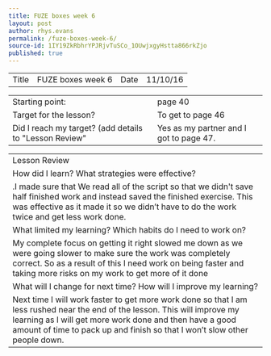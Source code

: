 ```yaml
---
title: FUZE boxes week 6
layout: post
author: rhys.evans
permalink: /fuze-boxes-week-6/
source-id: 1IY19ZkRbhrYPJRjvTuSCo_1OUwjxgyHstta866rkZjo
published: true
---
```

<table>
  <tr>
    <td>Title</td>
    <td>FUZE boxes week 6</td>
    <td>Date</td>
    <td>11/10/16</td>
  </tr>
</table>


<table>
  <tr>
    <td>Starting point:</td>
    <td>page 40</td>
  </tr>
  <tr>
    <td>Target for the lesson?</td>
    <td>To get to page 46</td>
  </tr>
  <tr>
    <td>Did I reach my target? 
(add details to "Lesson Review"</td>
    <td>Yes as my partner and I got to page 47.</td>
  </tr>
</table>


<table>
  <tr>
    <td>Lesson Review </td>
  </tr>
  <tr>
    <td>How did I learn? What strategies were effective?</td>
  </tr>
  <tr>
    <td>.I made sure that We read all of the script so that we didn't save half finished work and instead saved the finished exercise. This was effective as it made it so we didn’t have to do the work twice and get less work done.</td>
  </tr>
  <tr>
    <td>What limited my learning? Which habits do I need to work on?</td>
  </tr>
  <tr>
    <td>My  complete focus on getting it right slowed me down as we were going slower to make sure the work was completely correct. So as a result of this I need work on being faster and taking more risks on my work to get more of it done</td>
  </tr>
  <tr>
    <td>What will I change for next time? How will I improve my learning?</td>
  </tr>
  <tr>
    <td>Next time I will work faster to get more work done so that I am less rushed near the end of the lesson. This will improve my learning as I will get more work done and then have a good amount of time to pack up and finish so that I won’t slow other people down.</td>
  </tr>
</table>



